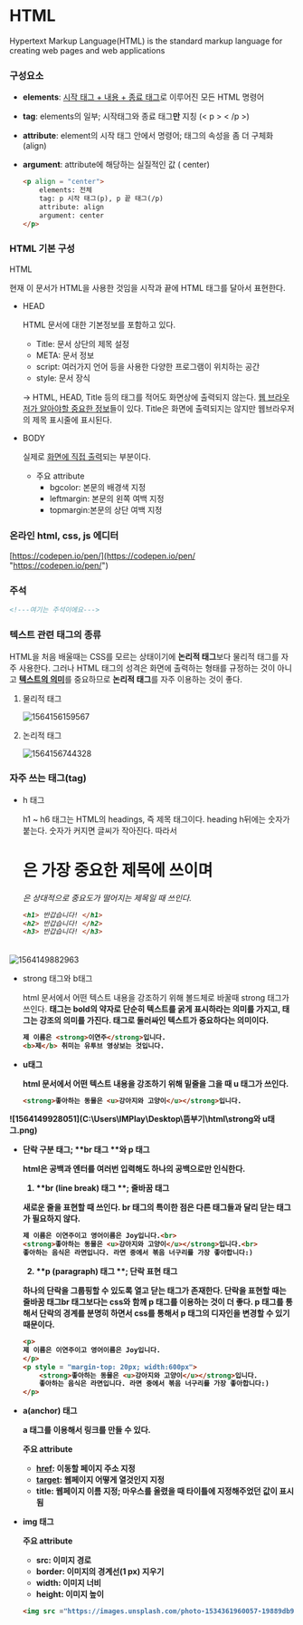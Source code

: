 # HTML

Hypertext Markup Language(HTML) is the standard markup language for creating web pages and web applications

### 구성요소

* **elements**: <u>시작 태그 + 내용 + 종료 태그</u>로 이루어진 모든 HTML 명령어

* **tag**: elements의 일부; 시작태그와 종료 태그**만** 지칭 (< p > < /p >)

* **attribute**: element의 시작 태그 안에서 명령어; 태그의 속성을 좀 더 구체화 (align)

* **argument**: attribute에 해당하는 실질적인 값 ( center)

  ```html
  <p align = "center">
      elements: 전체
      tag: p 시작 태그(p), p 끝 태그(/p)
      attribute: align
      argument: center
  </p>
  ```

  

### HTML 기본 구성

HTML

현재 이 문서가 HTML을 사용한 것임을 시작과 끝에 HTML 태그를 달아서 표현한다.

* HEAD

  HTML 문서에 대한 기본정보를 포함하고 있다.

  - Title: 문서 상단의 제목 설정
  - META: 문서 정보
  - script: 여러가지 언어 등을 사용한 다양한 프로그램이 위치하는 공간
  - style: 문서 장식

  -> HTML,  HEAD,  Title 등의 태그를 적어도 화면상에 출력되지 않는다.  <u>웹 브라우저가 알아야할 중요한 정보</u>들이 있다. Title은 화면에 출력되지는 않지만 웹브라우저의 제목 표시줄에 표시된다.

  

* BODY

   실제로 <u>화면에 직접 출력</u>되는 부분이다.

  * 주요 attribute
    * bgcolor: 본문의 배경색 지정
    * leftmargin: 본문의 왼쪽 여백 지정
    * topmargin:본문의 상단 여백 지정 



### 온라인 html, css, js  에디터

[https://codepen.io/pen/](https://codepen.io/pen/ "https://codepen.io/pen/")



### 주석

```html
<!---여기는 주석이에요--->
```



### 텍스트 관련 태그의 종류

HTML을 처음 배울때는 CSS를 모르는 상태이기에  **논리적 태그**보다 물리적 태그를 자주 사용한다.  그러나 HTML 태그의 성격은 화면에 출력하는 형태를 규정하는 것이 아니고 <u>**텍스트의 의미**</u>를 중요하므로 **논리적 태그**를 자주 이용하는 것이 좋다.

1. 물리적 태그

   ![1564156159567](C:\Users\IMPlay\Desktop\뜸부기\html\물리적태그.png)

   

2. 논리적 태그

   ![1564156744328](C:\Users\IMPlay\Desktop\뜸부기\html\logicalTag.png)

### 자주 쓰는 태그(tag)

* h 태그

   h1 ~ h6 태그는 HTML의 headings, 즉 제목 태그이다. heading h뒤에는 숫자가 붙는다.  숫자가 커지면 글씨가 작아진다. 따라서 <h1>은 가장 중요한 제목에 쓰이며 <h6>은 상대적으로 중요도가 떨어지는 제목일 때 쓰인다.
  
  ``` html
  <h1> 반갑습니다! </h1>
  <h2> 반갑습니다! </h2>
  <h3> 반갑습니다! </h3>
  ```

![1564149882963](C:\Users\IMPlay\Desktop\뜸부기\html\h태그.png)



* strong 태그와 b태그

  html 문서에서 어떤 텍스트 내용을 강조하기 위해 볼드체로 바꿀때 strong 태그가 쓰인다. <b>태그는 bold의 약자로 **단순히 텍스트를 굵게 표시**하라는 의미를 가지고, <strong>태그는 **강조**의 의미를 가진다. <strong>태그로 둘러싸인 텍스트가 중요하다는 의미이다.

  ```html
  제 이름은 <strong>이연주</strong>입니다.
  <b>제</b> 취미는 유투브 영상보는 것입니다.
  ```

  

* u태그

   html 문서에서 어떤 텍스트 내용을 강조하기 위해 밑줄을 그을 때 u 태그가 쓰인다.

  ```html
  <strong>좋아하는 동물은 <u>강아지와 고양이</u></strong>입니다.
  ```

![1564149928051](C:\Users\IMPlay\Desktop\뜸부기\html\strong와 u태그.png)



* 단락 구분 태그; **br 태그 **와 **p 태그**

   html은 공백과 엔터를 여러번 입력해도 하나의 공백으로만 인식한다.

  

  1) **br (line break) 태그 **; 줄바꿈 태그

  새로운 줄을 표현할 때 쓰인다.  br 태그의 특이한 점은 다른 태그들과 달리 **닫는 태그가 필요하지 않다.**

  ``` html
  제 이름은 이연주이고 영어이름은 Joy입니다.<br>
  <strong>좋아하는 동물은 <u>강아지와 고양이</u></strong>입니다.<br>
  좋아하는 음식은 라면입니다. 라면 중에서 볶음 너구리를 가장 좋아합니다:) 
  ```

  

  2) **p (paragraph) 태그 **; 단락 표현 태그

  하나의 단락을 그룹핑할 수 있도록 열고 닫는 태그가 존재한다. 단락을 표현할 때는 줄바꿈 태그br 태그보다는 css와 함께 p 태그를 이용하는 것이 더 좋다. p 태그를 통해서 단락의 경계를 분명히 하면서 css를 통해서 p 태그의 디자인을 변경할 수 있기 때문이다.

  ``` html
  <p>
  제 이름은 이연주이고 영어이름은 Joy입니다.
  </p>
  <p style = "margin-top: 20px; width:600px">
      <strong>좋아하는 동물은 <u>강아지와 고양이</u></strong>입니다.
      좋아하는 음식은 라면입니다. 라면 중에서 볶음 너구리를 가장 좋아합니다:) 
  </p>
  ```

  

* **a(anchor) 태그**

  a 태그를 이용해서 링크를 만들 수 있다.

  주요 attribute

  - <u>href</u>: 이동할 페이지 주소 지정
  - <u>target</u>: 웹페이지 어떻게 열것인지 지정
  - title: 웹페이지 이름 지정; 마우스를 올렸을 때 타이틀에 지정해주었던 값이 표시됨



* **img 태그**

  주요 attribute

  * src: 이미지 경로
  * border: 이미지의 경계선(1 px) 지우기
  * width: 이미지 너비
  * height: 이미지 높이

  ```html
  <img src ="https://images.unsplash.com/photo-1534361960057-19889db9621e?ixlib=rb-1.2.1&ixid=eyJhcHBfaWQiOjEyMDd9&auto=format&fit=crop&w=500&q=60" width = "100" height="200">
  ```

  